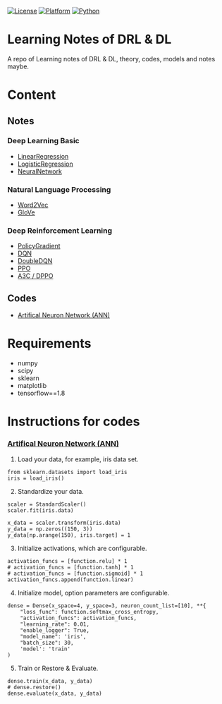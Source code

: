 [![License](https://img.shields.io/badge/License-MIT-blue.svg)](/LICENSE)
[![Platform](https://img.shields.io/badge/Platform-Tensorflow-orange.svg)](https://www.tensorflow.org/)
[![Python](https://img.shields.io/badge/Python-3.5-green.svg)]()

# Learning Notes of DRL & DL

A repo of Learning notes of DRL & DL, theory, codes, models and notes maybe.

# Content  

## Notes

### Deep Learning Basic

- [LinearRegression](/note/LinearRegression.ipynb)
- [LogisticRegression](/note/LogisticRegression.ipynb)
- [NeuralNetwork](/note/NeuralNetwork.ipynb)

### Natural Language Processing
- [Word2Vec](/note/Word2Vec.ipynb)
- [GloVe](/note/GloVe.ipynb)

### Deep Reinforcement Learning

- [PolicyGradient](/note/PolicyGradient.ipynb)
- [DQN](/note/DQN.ipynb)
- [DoubleDQN](/note/DoubleDQN.ipynb)
- [PPO](/note/PPO.ipynb)
- [A3C / DPPO](/note/A3C.ipynb)

## Codes

- [Artifical Neuron Network (ANN)](/ann/Dense.py)   

# Requirements
- numpy
- scipy
- sklearn
- matplotlib
- tensorflow==1.8

# Instructions for codes

### [Artifical Neuron Network (ANN)](/ann/Dense.py) 

1. Load your data, for example, iris data set.
```
from sklearn.datasets import load_iris
iris = load_iris()
```
2. Standardize your data.
```
scaler = StandardScaler()
scaler.fit(iris.data)

x_data = scaler.transform(iris.data)
y_data = np.zeros((150, 3))
y_data[np.arange(150), iris.target] = 1
``` 
3. Initialize activations, which are configurable.
```
activation_funcs = [function.relu] * 1
# activation_funcs = [function.tanh] * 1
# activation_funcs = [function.sigmoid] * 1
activation_funcs.append(function.linear)
```
4. Initialize model, option parameters are configurable.
```
dense = Dense(x_space=4, y_space=3, neuron_count_list=[10], **{
    "loss_func": function.softmax_cross_entropy,
    "activation_funcs": activation_funcs,
    "learning_rate": 0.01,
    "enable_logger": True,
    "model_name": 'iris',
    "batch_size": 30,
    'model': 'train'
)
```
5. Train or Restore & Evaluate.
```
dense.train(x_data, y_data)
# dense.restore()
dense.evaluate(x_data, y_data)
```
